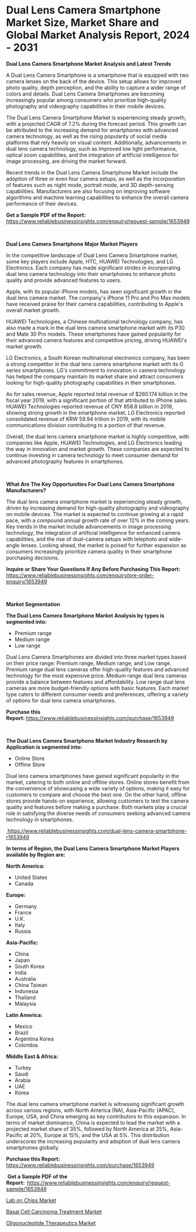 <p><h1>Dual Lens Camera Smartphone Market Size, Market Share and Global Market Analysis Report, 2024 - 2031</h1></p><p><strong>Dual Lens Camera Smartphone Market Analysis and Latest Trends</strong></p>
<p><p>A Dual Lens Camera Smartphone is a smartphone that is equipped with two camera lenses on the back of the device. This setup allows for improved photo quality, depth perception, and the ability to capture a wider range of colors and details. Dual Lens Camera Smartphones are becoming increasingly popular among consumers who prioritize high-quality photography and videography capabilities in their mobile devices.</p><p>The Dual Lens Camera Smartphone Market is experiencing steady growth, with a projected CAGR of 7.2% during the forecast period. This growth can be attributed to the increasing demand for smartphones with advanced camera technology, as well as the rising popularity of social media platforms that rely heavily on visual content. Additionally, advancements in dual lens camera technology, such as improved low light performance, optical zoom capabilities, and the integration of artificial intelligence for image processing, are driving the market forward.</p><p>Recent trends in the Dual Lens Camera Smartphone Market include the adoption of three or even four camera setups, as well as the incorporation of features such as night mode, portrait mode, and 3D depth-sensing capabilities. Manufacturers are also focusing on improving software algorithms and machine learning capabilities to enhance the overall camera performance of their devices.</p></p>
<p><strong>Get a Sample PDF of the Report:&nbsp;</strong> <a href="https://www.reliablebusinessinsights.com/enquiry/request-sample/1653949">https://www.reliablebusinessinsights.com/enquiry/request-sample/1653949</a></p>
<p>&nbsp;</p>
<p><strong>Dual Lens Camera Smartphone Major Market Players</strong></p>
<p><p>In the competitive landscape of Dual Lens Camera Smartphone market, some key players include Apple, HTC, HUAWEI Technologies, and LG Electronics. Each company has made significant strides in incorporating dual lens camera technology into their smartphones to enhance photo quality and provide advanced features to users.</p><p>Apple, with its popular iPhone models, has seen significant growth in the dual lens camera market. The company's iPhone 11 Pro and Pro Max models have received praise for their camera capabilities, contributing to Apple's overall market growth.</p><p>HUAWEI Technologies, a Chinese multinational technology company, has also made a mark in the dual lens camera smartphone market with its P30 and Mate 30 Pro models. These smartphones have gained popularity for their advanced camera features and competitive pricing, driving HUAWEI's market growth.</p><p>LG Electronics, a South Korean multinational electronics company, has been a strong competitor in the dual lens camera smartphone market with its G series smartphones. LG's commitment to innovation in camera technology has helped the company maintain its market share and attract consumers looking for high-quality photography capabilities in their smartphones.</p><p>As for sales revenue, Apple reported total revenue of $260.174 billion in the fiscal year 2019, with a significant portion of that attributed to iPhone sales. HUAWEI Technologies reported revenue of CNY 858.8 billion in 2019, showing strong growth in the smartphone market. LG Electronics reported consolidated revenue of KRW 59.94 trillion in 2019, with its mobile communications division contributing to a portion of that revenue.</p><p>Overall, the dual lens camera smartphone market is highly competitive, with companies like Apple, HUAWEI Technologies, and LG Electronics leading the way in innovation and market growth. These companies are expected to continue investing in camera technology to meet consumer demand for advanced photography features in smartphones.</p></p>
<p>&nbsp;</p>
<p><strong>What Are The Key Opportunities For Dual Lens Camera Smartphone Manufacturers?</strong></p>
<p><p>The dual lens camera smartphone market is experiencing steady growth, driven by increasing demand for high-quality photography and videography on mobile devices. The market is expected to continue growing at a rapid pace, with a compound annual growth rate of over 12% in the coming years. Key trends in the market include advancements in image processing technology, the integration of artificial intelligence for enhanced camera capabilities, and the rise of dual-camera setups with telephoto and wide-angle lenses. Looking ahead, the market is poised for further expansion as consumers increasingly prioritize camera quality in their smartphone purchasing decisions.</p></p>
<p><strong>Inquire or Share Your Questions If Any Before Purchasing This Report:</strong> <a href="https://www.reliablebusinessinsights.com/enquiry/pre-order-enquiry/1653949">https://www.reliablebusinessinsights.com/enquiry/pre-order-enquiry/1653949</a></p>
<p>&nbsp;</p>
<p><strong>Market Segmentation</strong></p>
<p><strong>The Dual Lens Camera Smartphone Market Analysis by types is segmented into:</strong></p>
<p><ul><li>Premium range</li><li>Medium range</li><li>Low range</li></ul></p>
<p><p>Dual Lens Camera Smartphones are divided into three market types based on their price range: Premium range, Medium range, and Low range. Premium range dual lens cameras offer high-quality features and advanced technology for the most expensive price. Medium range dual lens cameras provide a balance between features and affordability. Low range dual lens cameras are more budget-friendly options with basic features. Each market type caters to different consumer needs and preferences, offering a variety of options for dual lens camera smartphones.</p></p>
<p><strong>Purchase this Report:&nbsp;</strong><a href="https://www.reliablebusinessinsights.com/purchase/1653949">https://www.reliablebusinessinsights.com/purchase/1653949</a></p>
<p>&nbsp;</p>
<p><strong>The Dual Lens Camera Smartphone Market Industry Research by Application is segmented into:</strong></p>
<p><ul><li>Online Store</li><li>Offline Store</li></ul></p>
<p><p>Dual lens camera smartphones have gained significant popularity in the market, catering to both online and offline stores. Online stores benefit from the convenience of showcasing a wide variety of options, making it easy for customers to compare and choose the best one. On the other hand, offline stores provide hands-on experience, allowing customers to test the camera quality and features before making a purchase. Both markets play a crucial role in satisfying the diverse needs of consumers seeking advanced camera technology in smartphones.</p></p>
<p><a href="https://www.reliablebusinessinsights.com/dual-lens-camera-smartphone-r1653949">&nbsp;https://www.reliablebusinessinsights.com/dual-lens-camera-smartphone-r1653949</a></p>
<p><strong>In terms of Region, the Dual Lens Camera Smartphone Market Players available by Region are:</strong></p>
<p>
    <p> <strong> North America: </strong>
        <ul>
            <li>United States</li>
            <li>Canada</li>
        </ul>
        </p> 
    <p> <strong> Europe: </strong>
        <ul>
            <li>Germany</li>
            <li>France</li>
            <li>U.K.</li>
            <li>Italy</li>
            <li>Russia</li>
        </ul>
        </p> 
    <p> <strong> Asia-Pacific: </strong>
        <ul>
            <li>China</li>
            <li>Japan</li>
            <li>South Korea</li>
            <li>India</li>
            <li>Australia</li>
            <li>China Taiwan</li>
            <li>Indonesia</li>
            <li>Thailand</li>
            <li>Malaysia</li>
        </ul>
        </p> 
    <p> <strong> Latin America: </strong>
        <ul>
            <li>Mexico</li>
            <li>Brazil</li>
            <li>Argentina Korea</li>
            <li>Colombia</li>
        </ul>
        </p> 
    <p> <strong> Middle East & Africa: </strong>
        <ul>
            <li>Turkey</li>
            <li>Saudi</li>
            <li>Arabia</li>
            <li>UAE</li>
            <li>Korea</li>
        </ul>
    </p>
    </p>
<p><p>The dual lens camera smartphone market is witnessing significant growth across various regions, with North America (NA), Asia-Pacific (APAC), Europe, USA, and China emerging as key contributors to this expansion. In terms of market dominance, China is expected to lead the market with a projected market share of 35%, followed by North America at 25%, Asia-Pacific at 20%, Europe at 15%, and the USA at 5%. This distribution underscores the increasing popularity and adoption of dual lens camera smartphones globally.</p></p>
<p><strong>Purchase this Report: </strong><a href="https://www.reliablebusinessinsights.com/purchase/1653949">https://www.reliablebusinessinsights.com/purchase/1653949</a></p>
<p>&nbsp;<strong>Get a Sample PDF of the Report:&nbsp;&nbsp;</strong><a href="https://www.reliablebusinessinsights.com/enquiry/request-sample/1653949">https://www.reliablebusinessinsights.com/enquiry/request-sample/1653949</a></p>
<p><strong></strong></p>
<p><p><a href="https://github.com/DarrenSipes1990/Market-Research-Report-List-1/blob/main/lab-on-chips-market.md">Lab on Chips Market</a></p><p><a href="https://github.com/fiixsa/Market-Research-Report-List-3/blob/main/basal-cell-carcinoma-treatment-market.md">Basal Cell Carcinoma Treatment Market</a></p><p><a href="https://github.com/Airanohannonzb68e5pb53oc1/Market-Research-Report-List-3/blob/main/oligonucleotide-therapeutics-market.md">Oligonucleotide Therapeutics Market</a></p></p>